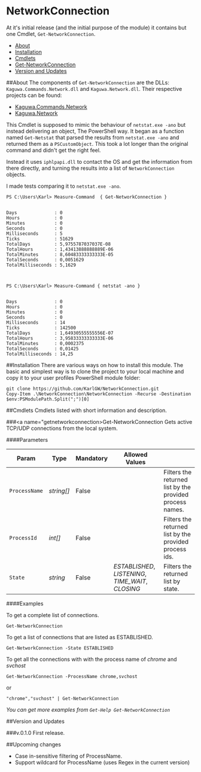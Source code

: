 # NetworkConnection
At it's initial release (and the initial purpose of the module) it contains but one 
Cmdlet, `Get-NetworkConnection`. 

* [About](#about)
* [Installation](#installation)
* [Cmdlets](#cmdlets)
 * [Get-NetworkConnection](#getnetworkconnection)
* [Version and Updates](#version)

##<a name=about>About</a>
The components of `Get-NetworkConnection` are the DLLs: `Kaguwa.Commands.Network.dll` and `Kaguwa.Network.dll`.
Their respective projects can be found:

* [Kaguwa.Commands.Network](https://github.com/KarlGW/Kaguwa.Commands)
* [Kaguwa.Network](https://github.com/KarlGW/Kaguwa.Network)

This Cmdlet is supposed to mimic the behaviour of `netstat.exe -ano` but instead delivering 
an object, The PowerShell way. It began as a function named `Get-Netstat` that parsed the 
results from `netstat.exe -ano` and returned them as a `PSCustomObject`. This took a lot longer 
than the original command and didn't get the right feel. 

Instead it uses `iphlpapi.dll` to contact the OS and get the information from there directly, and turning the 
results into a list of `NetworkConnection` objects.

I made tests comparing it to `netstat.exe -ano`.

```
PS C:\Users\Karl> Measure-Command  { Get-NetworkConnection }


Days              : 0
Hours             : 0
Minutes           : 0
Seconds           : 0
Milliseconds      : 5
Ticks             : 51629
TotalDays         : 5,9755787037037E-08
TotalHours        : 1,43413888888889E-06
TotalMinutes      : 8,60483333333333E-05
TotalSeconds      : 0,0051629
TotalMilliseconds : 5,1629



PS C:\Users\Karl> Measure-Command { netstat -ano }


Days              : 0
Hours             : 0
Minutes           : 0
Seconds           : 0
Milliseconds      : 14
Ticks             : 142500
TotalDays         : 1,64930555555556E-07
TotalHours        : 3,95833333333333E-06
TotalMinutes      : 0,0002375
TotalSeconds      : 0,01425
TotalMilliseconds : 14,25
```

##<a name=installation>Installation</a>
There are various ways on how to install this module. The basic and simplest way is to clone
the project to your local machine and copy it to your user profiles PowerShell module folder:

```
git clone https://github.com/KarlGW/NetworkConnection.git
Copy-Item .\NetworkConnection\NetworkConnection -Recurse -Destination $env:PSModulePath.Split(";")[0]
```

##<a name="cmdlets">Cmdlets</a>
Cmdlets listed with short information and description.

###<a name="getnetworkconnection>Get-NetworkConnection</a>
Gets active TCP/UDP connections from the local system.

####Parameters

| Param         | Type       | Mandatory | Allowed Values |                                                           |
|---------------|------------|-----------|----------------------------------------------------|-----------------------------------------------------------|
| `ProcessName` | *string[]* | False     |                                                    | Filters the returned list by the provided process names.  |
| `ProcessId`   | *int[]*    | False     |                                                    | Filters the returned list by the provided process ids.    |
| `State`       | *string*   | False     | *ESTABLISHED*, *LISTENING*, *TIME_WAIT*, *CLOSING* | Filters the returned list by state.


####Examples

To get a complete list of connections.

`Get-NetworkConnection`

To get a list of connections that are listed as ESTABLISHED.

`Get-NetworkConnection -State ESTABLISHED`

To get all the connections with with the process name of *chrome* and *svchost*

`Get-NetworkConnection -ProcessName chrome,svchost`

or

`"chrome","svchost" | Get-NetworkConnection`

*You can get more examples from `Get-Help Get-NetworkConnection`*

##<a name="version">Version and Updates</a>

###v.0.1.0
First release.

##<a name="upcoming">Upcoming changes</a>

* Case in-sensitive filtering of ProcessName.
* Support wildcard for ProcessName (uses Regex in the current version)